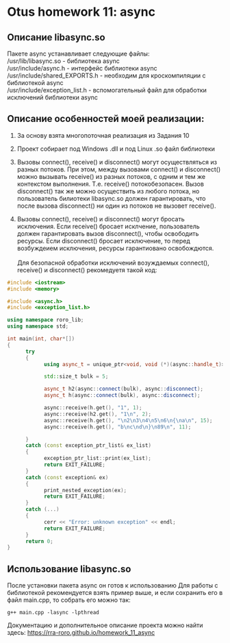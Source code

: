 # Otus homework 11: async

## Описание libasync.so
Пакете async устанавливает следующие файлы:<br>
/usr/lib/libasync.so  -  библиотека async<br>
/usr/include/async.h  -  интерфейс библиотеки async<br>
/usr/include/shared_EXPORTS.h - необходим для кроскомпиляции с библиотекой async<br>
/usr/include/exception_list.h - вспомогательный файл для обработки исключений библиотеки async

## Описание особенностей моей реализации:

1)  За основу взята многопоточная реализация из Задания 10

2)  Проект собирает под Windows .dll и под Linux .so  файл библиотеки

2)  Вызовы  connect(), receive() и disconnect() могут осуществляться из разных потоков.
    При этом, между вызовами connect() и disconnect() можно вызывать receive() из разных потоков, с одним и тем же контекстом выполнения.
    Т.е. receive() потокобезопасен.
    Вызов disconnect() так же можно осуществить из любого потока, но пользователь билиотеки libasync.so должен гарантировать, что после вызова disconnect()
    ни один из потоков не вызовет receive().

3)  Вызовы  connect(), receive() и disconnect() могут бросать исключения.
    Если receive() бросает исклчение, пользователь должен гарантировать вызов disconnect(), чтобы освободить ресурсы.
    Если disconnect() бросает исключение, то перед возбуждеием исключения, ресурсы гарантиовано освобождются.<br><br>
    Для безопасной обработки исключений возуждаемых connect(), receive() и disconnect() рекомедуетя такой код:
```cpp
#include <iostream>
#include <memory>

#include <async.h>
#include <exception_list.h>

using namespace roro_lib;
using namespace std;

int main(int, char*[])
{
      try
      {
            using async_t = unique_ptr<void, void (*)(async::handle_t)>;

            std::size_t bulk = 5;

            async_t h2(async::connect(bulk), async::disconnect);
            async_t h(async::connect(bulk), async::disconnect);

            async::receive(h.get(), "1", 1);
            async::receive(h2.get(), "1\n", 2);
            async::receive(h.get(), "\n2\n3\n4\n5\n6\n{\na\n", 15);
            async::receive(h.get(), "b\nc\nd\n}\n89\n", 11);

      }
      catch (const exception_ptr_list& ex_list)
      {
            exception_ptr_list::print(ex_list);
            return EXIT_FAILURE;
      }
      catch (const exception& ex)
      {
            print_nested_exception(ex);
            return EXIT_FAILURE;
      }
      catch (...)
      {
            cerr << "Error: unknown exception" << endl;
            return EXIT_FAILURE;
      }
      return 0;
}
```

## Использование libasync.so

После установки пакета async он готов к использованию
Для работы с библиотекой рекомендуется взять пример выше, и если сохранить его в файл main.cpp, то собрать его можно так:
```cppp
g++ main.cpp -lasync -lpthread
```

Документацию и дополнительное описание проекта можно найти здесь:
https://rra-roro.github.io/homework_11_async
